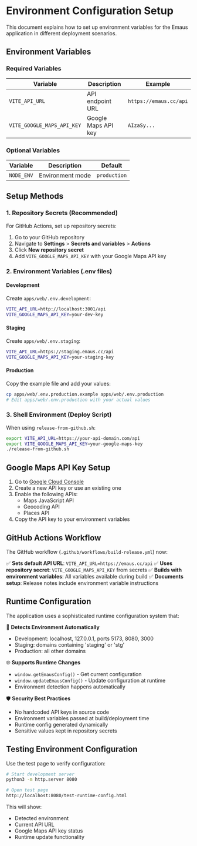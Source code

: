 # Environment Configuration Setup

This document explains how to set up environment variables for the Emaus application in different deployment scenarios.

## Environment Variables

### Required Variables

| Variable | Description | Example |
|----------|-------------|---------|
| `VITE_API_URL` | API endpoint URL | `https://emaus.cc/api` |
| `VITE_GOOGLE_MAPS_API_KEY` | Google Maps API key | `AIzaSy...` |

### Optional Variables

| Variable | Description | Default |
|----------|-------------|---------|
| `NODE_ENV` | Environment mode | `production` |

## Setup Methods

### 1. Repository Secrets (Recommended)

For GitHub Actions, set up repository secrets:

1. Go to your GitHub repository
2. Navigate to **Settings** > **Secrets and variables** > **Actions**
3. Click **New repository secret**
4. Add `VITE_GOOGLE_MAPS_API_KEY` with your Google Maps API key

### 2. Environment Variables (.env files)

#### Development
Create `apps/web/.env.development`:
```bash
VITE_API_URL=http://localhost:3001/api
VITE_GOOGLE_MAPS_API_KEY=your-dev-key
```

#### Staging
Create `apps/web/.env.staging`:
```bash
VITE_API_URL=https://staging.emaus.cc/api
VITE_GOOGLE_MAPS_API_KEY=your-staging-key
```

#### Production
Copy the example file and add your values:
```bash
cp apps/web/.env.production.example apps/web/.env.production
# Edit apps/web/.env.production with your actual values
```

### 3. Shell Environment (Deploy Script)

When using `release-from-github.sh`:

```bash
export VITE_API_URL=https://your-api-domain.com/api
export VITE_GOOGLE_MAPS_API_KEY=your-google-maps-key
./release-from-github.sh
```

## Google Maps API Key Setup

1. Go to [Google Cloud Console](https://console.cloud.google.com/apis/credentials)
2. Create a new API key or use an existing one
3. Enable the following APIs:
   - Maps JavaScript API
   - Geocoding API
   - Places API
4. Copy the API key to your environment variables

## GitHub Actions Workflow

The GitHub workflow (`.github/workflows/build-release.yml`) now:

✅ **Sets default API URL**: `VITE_API_URL=https://emaus.cc/api`
✅ **Uses repository secret**: `VITE_GOOGLE_MAPS_API_KEY` from secrets
✅ **Builds with environment variables**: All variables available during build
✅ **Documents setup**: Release notes include environment variable instructions

## Runtime Configuration

The application uses a sophisticated runtime configuration system that:

🔄 **Detects Environment Automatically**
- Development: localhost, 127.0.0.1, ports 5173, 8080, 3000
- Staging: domains containing 'staging' or 'stg'
- Production: all other domains

🌐 **Supports Runtime Changes**
- `window.getEmausConfig()` - Get current configuration
- `window.updateEmausConfig()` - Update configuration at runtime
- Environment detection happens automatically

🛡️ **Security Best Practices**
- No hardcoded API keys in source code
- Environment variables passed at build/deployment time
- Runtime config generated dynamically
- Sensitive values kept in repository secrets

## Testing Environment Configuration

Use the test page to verify configuration:
```bash
# Start development server
python3 -m http.server 8080

# Open test page
http://localhost:8080/test-runtime-config.html
```

This will show:
- Detected environment
- Current API URL
- Google Maps API key status
- Runtime update functionality